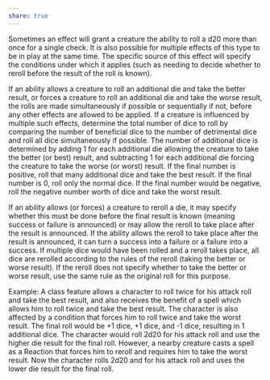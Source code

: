 ```yaml
---
share: true
---
```


Sometimes an effect will grant a creature the ability to roll a d20 more than once for a single check. It is also possible for multiple effects of this type to be in play at the same time. The specific source of this effect will specify the conditions under which it applies (such as needing to decide whether to reroll before the result of the roll is known).

If an ability allows a creature to roll an additional die and take the better result, or forces a creature to roll an additional die and take the worse result, the rolls are made simultaneously if possible or sequentially if not, before any other effects are allowed to be applied. If a creature is influenced by multiple such effects, determine the total number of dice to roll by comparing the number of beneficial dice to the number of detrimental dice and roll all dice simultaneously if possible. The number of additional dice is determined by adding 1 for each additional die allowing the creature to take the better (or best) result, and subtracting 1 for each additional die forcing the creature to take the worse (or worst) result. If the final number is positive, roll that many additional dice and take the best result. If the final number is 0, roll only the normal dice. If the final number would be negative, roll the negative number worth of dice and take the worst result.

If an ability allows (or forces) a creature to reroll a die, it may specify whether this must be done before the final result is known (meaning success or failure is announced) or may allow the reroll to take place after the result is announced. If the ability allows the reroll to take place after the result is announced, it can turn a success into a failure or a failure into a success. If multiple dice would have been rolled and a reroll takes place, all dice are rerolled according to the rules of the reroll (taking the better or worse result). If the reroll does not specify whether to take the better or worse result, use the same rule as the original roll for this purpose.

Example: A class feature allows a character to roll twice for his attack roll and take the best result, and also receives the benefit of a spell which allows him to roll twice and take the best result. The character is also affected by a condition that forces him to roll twice and take the worst result. The final roll would be +1 dice, +1 dice, and -1 dice, resulting in 1 additional dice. The character would roll 2d20 for his attack roll and use the higher die result for the final roll. However, a nearby creature casts a spell as a Reaction that forces him to reroll and requires him to take the worst result. Now the character rolls 2d20 and for his attack roll and uses the lower die result for the final roll.